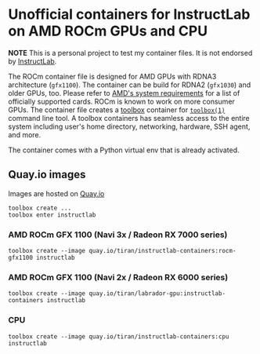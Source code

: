 # Unofficial containers for InstructLab on AMD ROCm GPUs and CPU

**NOTE** This is a personal project to test my container files. It is not endorsed by [InstructLab](https://github.com/instructlab).

The ROCm container file is designed for AMD GPUs with RDNA3 architecture (`gfx1100`). The container can be build for RDNA2 (`gfx1030`) and older GPUs, too. Please refer to [AMD's system requirements](https://rocm.docs.amd.com/projects/install-on-linux/en/develop/reference/system-requirements.html) for a list of officially supported cards. ROCm is known to work on more consumer GPUs. The container file creates a [toolbox](https://github.com/containers/toolbox) container for [`toolbox(1)`](https://www.mankier.com/1/toolbox) command line tool. A toolbox containers has seamless access to the entire system including user's home directory, networking, hardware, SSH agent, and more.

The container comes with a Python virtual env that is already activated.

## Quay.io images

Images are hosted on [Quay.io](https://quay.io/repository/tiran/instructlab-containers)

```
toolbox create ...
toolbox enter instructlab
```

### AMD ROCm GFX 1100 (Navi 3x / Radeon RX 7000 series)
```
toolbox create --image quay.io/tiran/instructlab-containers:rocm-gfx1100 instructlab
```

### AMD ROCm GFX 1100 (Navi 2x / Radeon RX 6000 series)
```
toolbox create --image quay.io/tiran/labrador-gpu:instructlab-containers instructlab
```

### CPU
```
toolbox create --image quay.io/tiran/instructlab-containers:cpu instructlab
```

